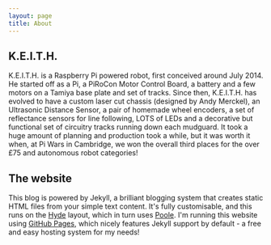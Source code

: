 ```yaml
---
layout: page
title: About
---
```


## K.E.I.T.H.
K.E.I.T.H. is a Raspberry Pi powered robot, first conceived around July 2014. He started off as a Pi, a PiRoCon Motor Control Board, a battery and a few motors on a Tamiya base plate and set of tracks.
Since then, K.E.I.T.H. has evolved to have a custom laser cut chassis (designed by Andy Merckel), an Ultrasonic Distance Sensor, a pair of homemade wheel encoders, a set of reflectance sensors for line following, LOTS of LEDs and a decorative but functional set of circuitry tracks running down each mudguard.
It took a huge amount of planning and production took a while, but it was worth it when, at Pi Wars in Cambridge, we won the overall third places for the over £75 and autonomous robot categories!

## The website
This blog is powered by Jekyll, a brilliant blogging system that creates static HTML files from your simple text content. It's fully customisable, and this runs on the <a href="http://hyde.getpoole.com/">Hyde</a> layout, which in turn uses <a href="http://getpoole.com/">Poole</a>. I'm running this website using <a href="https://pages.github.com/">GitHub Pages</a>, which nicely features Jekyll support by default - a free and easy hosting system for my needs!